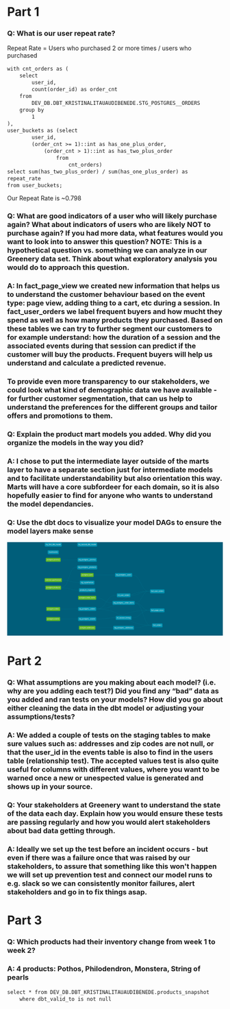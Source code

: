 # Part 1
### Q: What is our user repeat rate?

Repeat Rate = Users who purchased 2 or more times / users who purchased
```
with cnt_orders as (
    select
        user_id,
        count(order_id) as order_cnt
    from
        DEV_DB.DBT_KRISTINALITAUAUDIBENEDE.STG_POSTGRES__ORDERS
    group by
        1
),
user_buckets as (select
        user_id,
        (order_cnt >= 1)::int as has_one_plus_order,
            (order_cnt > 1)::int as has_two_plus_order
                from
                    cnt_orders)
select sum(has_two_plus_order) / sum(has_one_plus_order) as repeat_rate
from user_buckets;
```

Our Repeat Rate is ~0.798

### Q: What are good indicators of a user who will likely purchase again? What about indicators of users who are likely NOT to purchase again? If you had more data, what features would you want to look into to answer this question? NOTE: This is a hypothetical question vs. something we can analyze in our Greenery data set. Think about what exploratory analysis you would do to approach this question.
### A: In fact_page_view we created new information that helps us to understand the customer behaviour based on the event type: page view, adding thing to a cart, etc during a session. In fact_user_orders we label frequent buyers and how mucht they spend as well as how many products they purchased. Based on these tables we can try to further segment our customers to for example understand: how the duration of a session and the associated events during that session can predict if the customer will buy the products. Frequent buyers will help us understand and calculate a predicted revenue.
### To provide even more transparency to our stakeholders, we could look what kind of demographic data we have available - for further customer segmentation, that can us help to understand the preferences for the different groups and tailor offers and promotions to them.

### Q: Explain the product mart models you added. Why did you organize the models in the way you did?
### A: I chose to put the intermediate layer outside of the marts layer to have a separate section just for intermediate models and to facilitate understandability but also orientation this way. Marts will have a core subfordeer for each domain, so it is also hopefully easier to find for anyone who wants to understand the model dependancies.

### Q: Use the dbt docs to visualize your model DAGs to ensure the model layers make sense
![DAG of week-2 project](https://github.com/klitau/course-dbt/blob/main/dbt-dag.png)

# Part 2
### Q: What assumptions are you making about each model? (i.e. why are you adding each test?) Did you find any “bad” data as you added and ran tests on your models? How did you go about either cleaning the data in the dbt model or adjusting your assumptions/tests?
### A: We added a couple of tests on the staging tables to make sure values such as: addresses and zip codes are not null, or that the user_id in the events table is also to find in the users table (relationship test). The accepted values test is also quite useful for columns with different values, where you want to be warned once a new or unespected value is generated and shows up in your source.

### Q: Your stakeholders at Greenery want to understand the state of the data each day. Explain how you would ensure these tests are passing regularly and how you would alert stakeholders about bad data getting through.
### A: Ideally we set up the test before an incident occurs - but even if there was a failure once that was raised by our stakeholders, to assure that something like this won't happen we will set up prevention test and connect our model runs to e.g. slack so we can consistently monitor failures, alert stakeholders and go in to fix things asap.

# Part 3
### Q: Which products had their inventory change from week 1 to week 2?
### A: 4 products: Pothos, Philodendron, Monstera, String of pearls
```
select * from DEV_DB.DBT_KRISTINALITAUAUDIBENEDE.products_snapshot 
    where dbt_valid_to is not null
```
